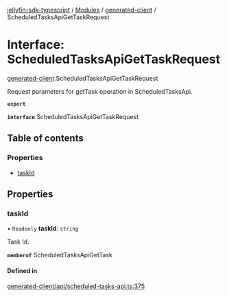 [jellyfin-sdk-typescript](../README.md) / [Modules](../modules.md) / [generated-client](../modules/generated_client.md) / ScheduledTasksApiGetTaskRequest

# Interface: ScheduledTasksApiGetTaskRequest

[generated-client](../modules/generated_client.md).ScheduledTasksApiGetTaskRequest

Request parameters for getTask operation in ScheduledTasksApi.

**`export`**

**`interface`** ScheduledTasksApiGetTaskRequest

## Table of contents

### Properties

- [taskId](generated_client.ScheduledTasksApiGetTaskRequest.md#taskid)

## Properties

### taskId

• `Readonly` **taskId**: `string`

Task Id.

**`memberof`** ScheduledTasksApiGetTask

#### Defined in

[generated-client/api/scheduled-tasks-api.ts:375](https://github.com/thornbill/jellyfin-sdk-typescript/blob/644c849/src/generated-client/api/scheduled-tasks-api.ts#L375)
